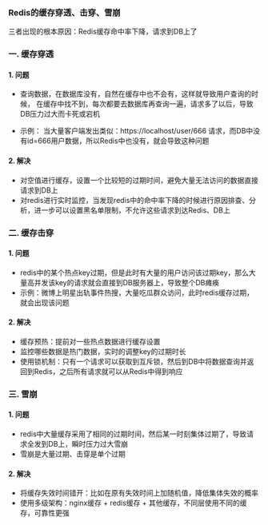 ### Redis的缓存穿透、击穿、雪崩
三者出现的根本原因：Redis缓存命中率下降，请求到DB上了

### 一. 缓存穿透 
#### 1. 问题
* 查询数据，在数据库没有，自然在缓存中也不会有，这样就导致用户查询的时候，
在缓存中找不到，每次都要去数据库再查询一遍，请求多了以后，导致DB压力过大而卡死或宕机

* 示例： 当大量客户端发出类似：https://localhost/user/666 请求，而DB中没有id=666用户数据，所以Redis中也没有，就会导致这种问题

#### 2. 解决
* 对空值进行缓存，设置一个比较短的过期时间，避免大量无法访问的数据直接请求到DB上
* 对redis进行实时监控，当发现redis中的命中率下降的时候进行原因排查、分析，进一步可以设置黑名单限制，不允许这些请求到达Redis、DB上

 

### 二. 缓存击穿
#### 1. 问题
* redis中的某个热点key过期，但是此时有大量的用户访问该过期key，那么大量高并发该key的请求就会直接到DB服务器上，导致整个DB瘫痪
* 示例：微博上明星出轨事件热搜，大量吃瓜群众访问，此时redis缓存过期，就会出现该问题


#### 2. 解决
* 缓存预热：提前对一些热点数据进行缓存设置
* 监控哪些数据是热门数据，实时的调整key的过期时长
* 使用锁机制：只有一个请求可以获取到互斥锁，然后到DB中将数据查询并返回到Redis，之后所有请求就可以从Redis中得到响应


### 三. 雪崩
#### 1. 问题
* redis中大量缓存采用了相同的过期时间，然后某一时刻集体过期了，导致请求全发到DB上，瞬时压力过大雪崩
* 雪崩是大量过期、击穿是单个过期


#### 2. 解决
* 将缓存失效时间错开：比如在原有失效时间上加随机值，降低集体失效的概率
* 使用多级架构：nginx缓存 + redis缓存 + 其他缓存，不同层使用不同的缓存，可靠性更强




